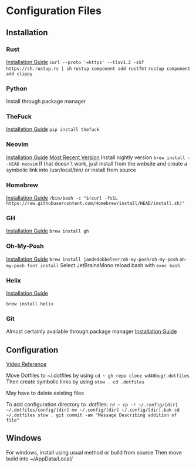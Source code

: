 # Configuration Files

## Installation

### Rust
[Installation Guide](https://www.rust-lang.org/tools/install)
`curl --proto '=https' --tlsv1.2 -sSf https://sh.rustup.rs | sh`
`rustup component add rustfmt`
`rustup component add clippy`

### Python
Install through package manager

### TheFuck
[Installation Guide](https://github.com/nvbn/thefuck?tab=readme-ov-file#installation)
`pip install thefuck`

### Neovim
[Installation Guide](https://github.com/neovim/neovim/blob/master/INSTALL.md)
[Most Recent Version](https://github.com/neovim/neovim/releases/latest/)
Install nightly version
`brew install --HEAD neovim`
If that doesn't work, just install from the website and create a symbolic link into /usr/local/bin/ or install from source

### Homebrew
[Installation Guide](https://brew.sh/)
`/bin/bash -c "$(curl -fsSL https://raw.githubusercontent.com/Homebrew/install/HEAD/install.sh)"`

### GH
[Installation Guide](https://github.com/cli/cli)
`brew install gh`

### Oh-My-Posh
[Installation Guide](https://ohmyposh.dev/docs/installation/linux)
`brew install jandedobbeleer/oh-my-posh/oh-my-posh`
`oh-my-posh font install`
Select JetBrainsMono
reload bash with `exec bash`

### Helix
[Installation Guide](https://docs.helix-editor.com/install.html#linux)

`brew install helix`

### Git
Almost certainly available through package manager
[Installation Guide](https://git-scm.com/downloads)

## Configuration
[Video Reference](https://youtu.be/y6XCebnB9gs?si=iZB0fwRJ_Zbfr7Ip)

Move Dotfiles to ~/.dotfiles by using 
`
cd ~
gh repo clone wd40bug/.dotfiles
`
Then create symbolic links by using
`
stow .
cd .dotfiles
`

May have to delete existing files

To add configuration directory to .dotfiles:
`
cd ~
cp -r ~/.config/[dir] ~/.dotfiles/config/[dir]
mv ~/.config/[dir] ~/.config/[dir].bak
cd ~/.dotfiles
stow .
git commit -am "Message Describing addition of file"
`


## Windows
For windows, install using usual method or build from source
Then move build into ~/AppData/Local/
